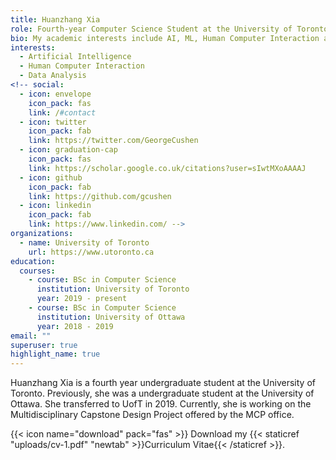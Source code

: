 ```yaml
---
title: Huanzhang Xia
role: Fourth-year Computer Science Student at the University of Toronto
bio: My academic interests include AI, ML, Human Computer Interaction and Data Analysis.
interests:
  - Artificial Intelligence
  - Human Computer Interaction
  - Data Analysis
<!-- social:
  - icon: envelope
    icon_pack: fas
    link: /#contact
  - icon: twitter
    icon_pack: fab
    link: https://twitter.com/GeorgeCushen
  - icon: graduation-cap
    icon_pack: fas
    link: https://scholar.google.co.uk/citations?user=sIwtMXoAAAAJ
  - icon: github
    icon_pack: fab
    link: https://github.com/gcushen
  - icon: linkedin
    icon_pack: fab
    link: https://www.linkedin.com/ -->
organizations:
  - name: University of Toronto 
    url: https://www.utoronto.ca
education:
  courses:
    - course: BSc in Computer Science
      institution: University of Toronto 
      year: 2019 - present
    - course: BSc in Computer Science
      institution: University of Ottawa
      year: 2018 - 2019
email: ""
superuser: true
highlight_name: true
---
```


Huanzhang Xia is a fourth year undergraduate student at the University of Toronto. Previously, she was a undergraduate student at the University of Ottawa. She transferred to UofT in 2019. Currently, she is working on the Multidisciplinary Capstone Design Project offered by the MCP office.

{{< icon name="download" pack="fas" >}} Download my {{< staticref "uploads/cv-1.pdf" "newtab" >}}Curriculum Vitae{{< /staticref >}}.
